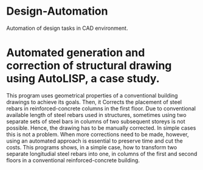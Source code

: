 # Design-Automation
Automation of design tasks in CAD environment.
# Automated generation and correction of structural drawing using AutoLISP, a case study.
This program uses geometrical properties of a conventional building drawings to achieve its goals.
Then, it Corrects the placement of steel rebars in reinforced-concrete columns in the first floor.
Due to conventional available length of steel rebars used in structures, sometimes using two separate sets of steel bars in columns of two subsequent storeys is not possible. Hence, the drawing has to be manually corrected. In simple cases this is not a problem. When more corrections need to be made, however, using an automated approach is essential to preserve time and cut the costs. This programs shows, in a simple case, how to transform two separate longitudial steel rebars into one, in columns of the first and second floors in a conventional reinforced-concrete building.

